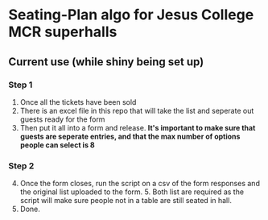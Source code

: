 Seating-Plan algo for Jesus College MCR superhalls
===========

## Current use (while shiny being set up)

### Step 1

1. Once all the tickets have been sold
2. There is an excel file in this repo that will take the list and seperate out guests ready for the form
3. Then put it all into a form and release. **It's important to make sure that guests are seperate entries, and that the max number of options people can select is 8**

### Step 2

4. Once the form closes, run the script on a csv of the form responses and the original list uploaded to the form.
    5. Both list are required as the script will make sure people not in a table are still seated in hall.    
5. Done.
